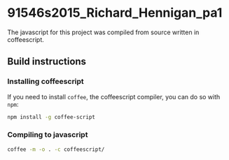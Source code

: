 # 91546s2015_Richard_Hennigan_pa1

The javascript for this project was compiled from source written in coffeescript.

## Build instructions

### Installing coffeescript

If you need to install `coffee`, the coffeescript compiler, you can do so with `npm`:

```bash
npm install -g coffee-script
```

### Compiling to javascript

```bash
coffee -m -o . -c coffeescript/
```